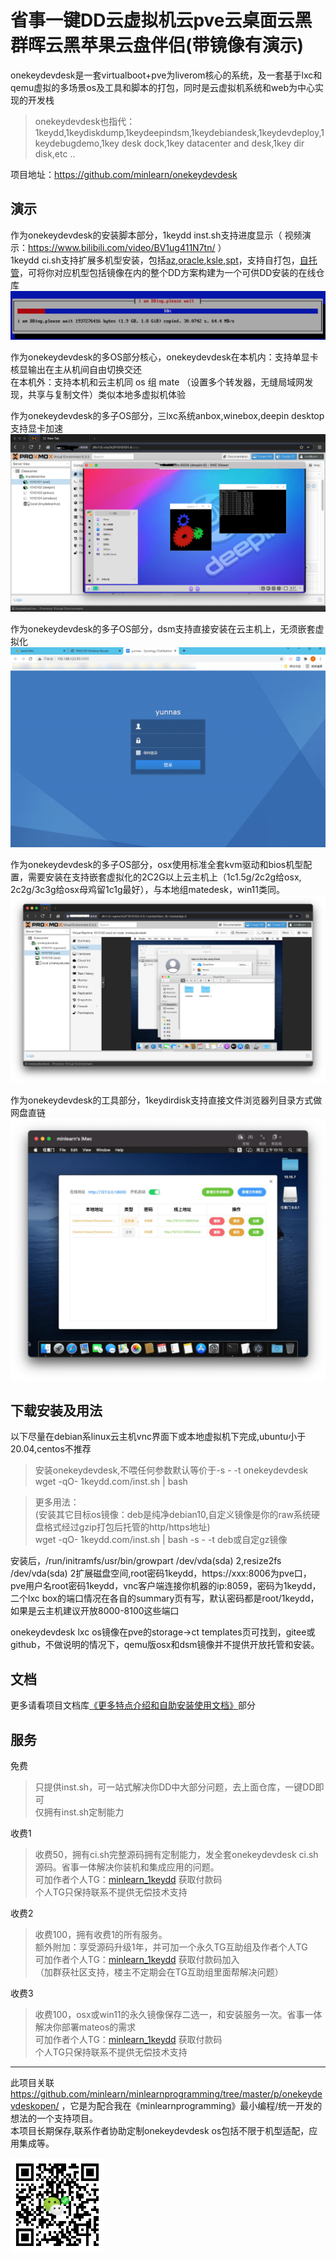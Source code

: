 
省事一键DD云虚拟机云pve云桌面云黑群晖云黑苹果云盘伴侣(带镜像有演示)
=====

onekeydevdesk是一套virtualboot+pve为liverom核心的系统，及一套基于lxc和qemu虚拟的多场景os及工具和脚本的打包，同时是云虚拟机系统和web为中心实现的开发栈  

> onekeydevdesk也指代：1keydd,1keydiskdump,1keydeepindsm,1keydebiandesk,1keydevdeploy,1keydebugdemo,1key desk dock,1key datacenter and desk,1key dir disk,etc ..

项目地址：https://github.com/minlearn/onekeydevdesk 

演示
-----

作为onekeydevdesk的安装脚本部分，1keydd inst.sh支持进度显示（ 视频演示：https://www.bilibili.com/video/BV1ug411N7tn/ ）  
1keydd ci.sh支持扩展多机型安装，包括[az](p/ddexpandcicustom/az/),[oracle](p/ddexpandcicustom/orc/),[ksle](p/ddexpandcicustom/ks/),[spt](p/ddexpandcicustom/spt15g/)，支持自打包，[自托管](p/howtohost)，可将你对应机型包括镜像在内的整个DD方案构建为一个可供DD安装的在线仓库 
![](p/index/1keydd.png)

作为onekeydevdesk的多OS部分核心，onekeydevdesk在本机内：支持单显卡核显输出在主从机间自由切换交还  
在本机外：支持本机和云主机同 os 组 mate （设置多个转发器，无缝局域网发现，共享与复制文件）类似本地多虚拟机体验  

作为onekeydevdesk的多子OS部分，三lxc系统anbox,winebox,deepin desktop支持显卡加速
![](p/index/1keydevdesk.png)

作为onekeydevdesk的多子OS部分，dsm支持直接安装在云主机上，无须嵌套虚拟化
![](p/index/1keydevdeskdsm.jpg)

作为onekeydevdesk的多子OS部分，osx使用标准全套kvm驱动和bios机型配置，需要安装在支持嵌套虚拟化的2C2G以上云主机上（1c1.5g/2c2g给osx, 2c2g/3c3g给osx母鸡留1c1g最好），与本地组matedesk，win11类同。
![](p/index/1keydevdeskosx.png)

作为onekeydevdesk的工具部分，1keydirdisk支持直接文件浏览器列目录方式做网盘直链
![](p/index/1keydirdisk.png)

下载安装及用法
-----

以下尽量在debian系linux云主机vnc界面下或本地虚拟机下完成,ubuntu小于20.04,centos不推荐

> 安装onekeydevdesk,不喂任何参数默认等价于-s - -t onekeydevdesk  
> wget -qO- 1keydd.com/inst.sh | bash  

> 更多用法：  
> (安装其它目标os镜像：deb是纯净debian10,自定义镜像是你的raw系统硬盘格式经过gzip打包后托管的http/https地址)  
> wget -qO- 1keydd.com/inst.sh | bash -s - -t deb或自定gz镜像    

安装后，/run/initramfs/usr/bin/growpart /dev/vda(sda) 2,resize2fs /dev/vda(sda) 2扩展磁盘空间,root密码1keydd，https://xxx:8006为pve口，pve用户名root密码1keydd，vnc客户端连接你机器的ip:8059，密码为1keydd，二个lxc box的端口情况在各自的summary页有写，默认密码都是root/1keydd，如果是云主机建议开放8000-8100这些端口  

onekeydevdesk lxc os镜像在pve的storage->ct templates页可找到，gitee或github，不做说明的情况下，qemu版osx和dsm镜像并不提供开放托管和安装。 

文档
-----

更多请看项目文档库[《更多特点介绍和自助安装使用文档》](p/docs/)部分


服务
-----

免费
> 只提供inst.sh，可一站式解决你DD中大部分问题，去上面仓库，一键DD即可  
> 仅拥有inst.sh定制能力  

收费1
> 收费50，拥有ci.sh完整源码拥有定制能力，发全套onekeydevdesk ci.sh源码。省事一体解决你装机和集成应用的问题。  
> 可加作者个人TG：[minlearn_1keydd](https://t.me/minlearn_1keydd) 获取付款码  
> 个人TG只保持联系不提供无偿技术支持  

收费2
> 收费100，拥有收费1的所有服务。  
> 额外附加：享受源码升级1年，并可加一个永久TG互助组及作者个人TG  
> 可加作者个人TG：[minlearn_1keydd](https://t.me/minlearn_1keydd) 获取付款码加入  
>（加群获社区支持，楼主不定期会在TG互助组里面帮解决问题）  


收费3
> 收费100，osx或win11的永久镜像保存二选一，和安装服务一次。省事一体解决你部署mateos的需求  
> 可加作者个人TG：[minlearn_1keydd](https://t.me/minlearn_1keydd) 获取付款码  
> 个人TG只保持联系不提供无偿技术支持  



-----


此项目关联 https://github.com/minlearn/minlearnprogramming/tree/master/p/onekeydevdeskopen/ ，它是为配合我在《minlearnprogramming》最小编程/统一开发的想法的一个支持项目。  
本项目长期保存,联系作者协助定制onekeydevdesk os包括不限于机型适配，应用集成等。

![](p/index/logo123zd15sz150.png)


